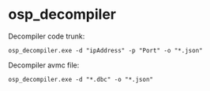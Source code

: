 # osp_decompiler
 Decompiler code trunk: 
 ```
 osp_decompiler.exe -d "ipAddress" -p "Port" -o "*.json"
 ```
 Decompiler avmc file: 
 ```
 osp_decompiler.exe -d "*.dbc" -o "*.json"
 ```
